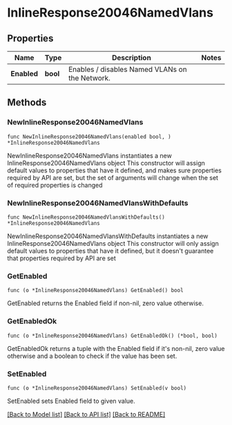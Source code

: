 # InlineResponse20046NamedVlans

## Properties

Name | Type | Description | Notes
------------ | ------------- | ------------- | -------------
**Enabled** | **bool** | Enables / disables Named VLANs on the Network. | 

## Methods

### NewInlineResponse20046NamedVlans

`func NewInlineResponse20046NamedVlans(enabled bool, ) *InlineResponse20046NamedVlans`

NewInlineResponse20046NamedVlans instantiates a new InlineResponse20046NamedVlans object
This constructor will assign default values to properties that have it defined,
and makes sure properties required by API are set, but the set of arguments
will change when the set of required properties is changed

### NewInlineResponse20046NamedVlansWithDefaults

`func NewInlineResponse20046NamedVlansWithDefaults() *InlineResponse20046NamedVlans`

NewInlineResponse20046NamedVlansWithDefaults instantiates a new InlineResponse20046NamedVlans object
This constructor will only assign default values to properties that have it defined,
but it doesn't guarantee that properties required by API are set

### GetEnabled

`func (o *InlineResponse20046NamedVlans) GetEnabled() bool`

GetEnabled returns the Enabled field if non-nil, zero value otherwise.

### GetEnabledOk

`func (o *InlineResponse20046NamedVlans) GetEnabledOk() (*bool, bool)`

GetEnabledOk returns a tuple with the Enabled field if it's non-nil, zero value otherwise
and a boolean to check if the value has been set.

### SetEnabled

`func (o *InlineResponse20046NamedVlans) SetEnabled(v bool)`

SetEnabled sets Enabled field to given value.



[[Back to Model list]](../README.md#documentation-for-models) [[Back to API list]](../README.md#documentation-for-api-endpoints) [[Back to README]](../README.md)


